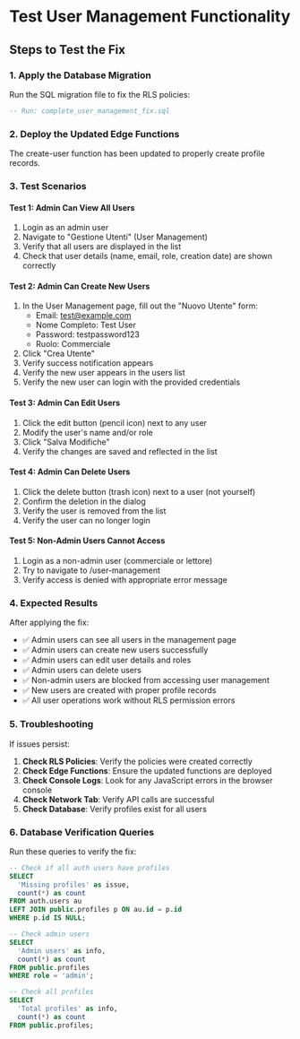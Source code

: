 # Test User Management Functionality

## Steps to Test the Fix

### 1. Apply the Database Migration
Run the SQL migration file to fix the RLS policies:
```sql
-- Run: complete_user_management_fix.sql
```

### 2. Deploy the Updated Edge Functions
The create-user function has been updated to properly create profile records.

### 3. Test Scenarios

#### Test 1: Admin Can View All Users
1. Login as an admin user
2. Navigate to "Gestione Utenti" (User Management)
3. Verify that all users are displayed in the list
4. Check that user details (name, email, role, creation date) are shown correctly

#### Test 2: Admin Can Create New Users
1. In the User Management page, fill out the "Nuovo Utente" form:
   - Email: test@example.com
   - Nome Completo: Test User
   - Password: testpassword123
   - Ruolo: Commerciale
2. Click "Crea Utente"
3. Verify success notification appears
4. Verify the new user appears in the users list
5. Verify the new user can login with the provided credentials

#### Test 3: Admin Can Edit Users
1. Click the edit button (pencil icon) next to any user
2. Modify the user's name and/or role
3. Click "Salva Modifiche"
4. Verify the changes are saved and reflected in the list

#### Test 4: Admin Can Delete Users
1. Click the delete button (trash icon) next to a user (not yourself)
2. Confirm the deletion in the dialog
3. Verify the user is removed from the list
4. Verify the user can no longer login

#### Test 5: Non-Admin Users Cannot Access
1. Login as a non-admin user (commerciale or lettore)
2. Try to navigate to /user-management
3. Verify access is denied with appropriate error message

### 4. Expected Results

After applying the fix:
- ✅ Admin users can see all users in the management page
- ✅ Admin users can create new users successfully
- ✅ Admin users can edit user details and roles
- ✅ Admin users can delete users
- ✅ Non-admin users are blocked from accessing user management
- ✅ New users are created with proper profile records
- ✅ All user operations work without RLS permission errors

### 5. Troubleshooting

If issues persist:

1. **Check RLS Policies**: Verify the policies were created correctly
2. **Check Edge Functions**: Ensure the updated functions are deployed
3. **Check Console Logs**: Look for any JavaScript errors in the browser console
4. **Check Network Tab**: Verify API calls are successful
5. **Check Database**: Verify profiles exist for all users

### 6. Database Verification Queries

Run these queries to verify the fix:

```sql
-- Check if all auth users have profiles
SELECT 
  'Missing profiles' as issue,
  count(*) as count
FROM auth.users au
LEFT JOIN public.profiles p ON au.id = p.id
WHERE p.id IS NULL;

-- Check admin users
SELECT 
  'Admin users' as info,
  count(*) as count
FROM public.profiles 
WHERE role = 'admin';

-- Check all profiles
SELECT 
  'Total profiles' as info,
  count(*) as count
FROM public.profiles;
```
